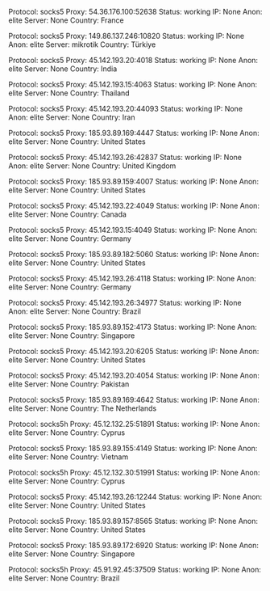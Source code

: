 Protocol: socks5
Proxy: 54.36.176.100:52638
Status: working
IP: None
Anon: elite
Server: None
Country: France

Protocol: socks5
Proxy: 149.86.137.246:10820
Status: working
IP: None
Anon: elite
Server: mikrotik
Country: Türkiye

Protocol: socks5
Proxy: 45.142.193.20:4018
Status: working
IP: None
Anon: elite
Server: None
Country: India

Protocol: socks5
Proxy: 45.142.193.15:4063
Status: working
IP: None
Anon: elite
Server: None
Country: Thailand

Protocol: socks5
Proxy: 45.142.193.20:44093
Status: working
IP: None
Anon: elite
Server: None
Country: Iran

Protocol: socks5
Proxy: 185.93.89.169:4447
Status: working
IP: None
Anon: elite
Server: None
Country: United States

Protocol: socks5
Proxy: 45.142.193.26:42837
Status: working
IP: None
Anon: elite
Server: None
Country: United Kingdom

Protocol: socks5
Proxy: 185.93.89.159:4007
Status: working
IP: None
Anon: elite
Server: None
Country: United States

Protocol: socks5
Proxy: 45.142.193.22:4049
Status: working
IP: None
Anon: elite
Server: None
Country: Canada

Protocol: socks5
Proxy: 45.142.193.15:4049
Status: working
IP: None
Anon: elite
Server: None
Country: Germany

Protocol: socks5
Proxy: 185.93.89.182:5060
Status: working
IP: None
Anon: elite
Server: None
Country: United States

Protocol: socks5
Proxy: 45.142.193.26:4118
Status: working
IP: None
Anon: elite
Server: None
Country: Germany

Protocol: socks5
Proxy: 45.142.193.26:34977
Status: working
IP: None
Anon: elite
Server: None
Country: Brazil

Protocol: socks5
Proxy: 185.93.89.152:4173
Status: working
IP: None
Anon: elite
Server: None
Country: Singapore

Protocol: socks5
Proxy: 45.142.193.20:6205
Status: working
IP: None
Anon: elite
Server: None
Country: United States

Protocol: socks5
Proxy: 45.142.193.20:4054
Status: working
IP: None
Anon: elite
Server: None
Country: Pakistan

Protocol: socks5
Proxy: 185.93.89.169:4642
Status: working
IP: None
Anon: elite
Server: None
Country: The Netherlands

Protocol: socks5h
Proxy: 45.12.132.25:51891
Status: working
IP: None
Anon: elite
Server: None
Country: Cyprus

Protocol: socks5
Proxy: 185.93.89.155:4149
Status: working
IP: None
Anon: elite
Server: None
Country: Vietnam

Protocol: socks5h
Proxy: 45.12.132.30:51991
Status: working
IP: None
Anon: elite
Server: None
Country: Cyprus

Protocol: socks5
Proxy: 45.142.193.26:12244
Status: working
IP: None
Anon: elite
Server: None
Country: United States

Protocol: socks5
Proxy: 185.93.89.157:8565
Status: working
IP: None
Anon: elite
Server: None
Country: United States

Protocol: socks5
Proxy: 185.93.89.172:6920
Status: working
IP: None
Anon: elite
Server: None
Country: Singapore

Protocol: socks5h
Proxy: 45.91.92.45:37509
Status: working
IP: None
Anon: elite
Server: None
Country: Brazil

